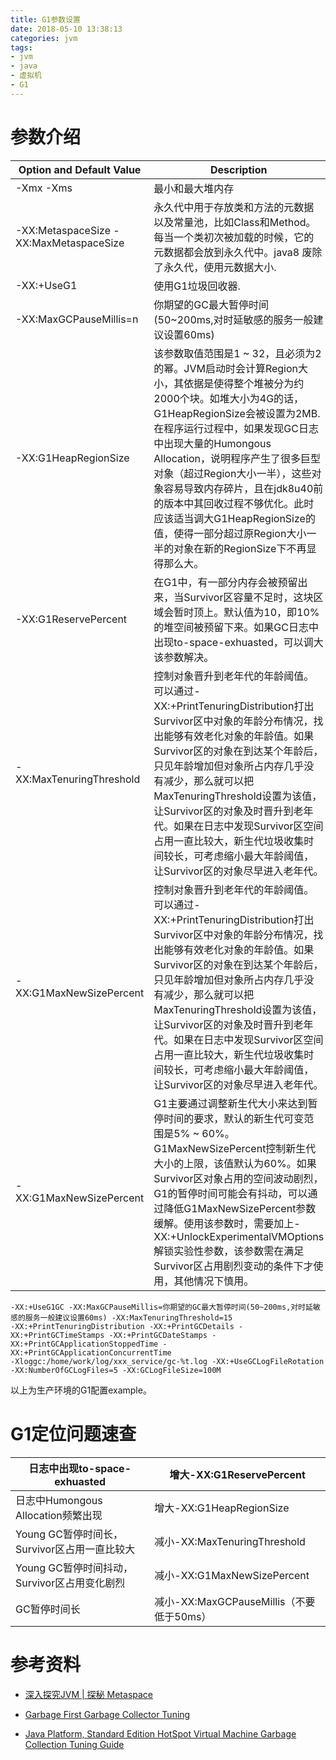 ```yaml
---
title: G1参数设置
date: 2018-05-10 13:38:13
categories: jvm
tags: 
- jvm
- java
- 虚拟机
- G1
---
```


# 参数介绍

| Option and Default Value               | Description                              |
| -------------------------------------- | ---------------------------------------- |
| -Xmx -Xms                              | 最小和最大堆内存                                 |
| -XX:MetaspaceSize -XX:MaxMetaspaceSize | 永久代中用于存放类和方法的元数据以及常量池，比如Class和Method。每当一个类初次被加载的时候，它的元数据都会放到永久代中。java8 废除了永久代，使用元数据大小. |
| -XX:+UseG1                             | 使用G1垃圾回收器.                               |
| -XX:MaxGCPauseMillis=n                 | 你期望的GC最大暂停时间(50~200ms,对时延敏感的服务一般建议设置60ms) |
| -XX:G1HeapRegionSize                   | 该参数取值范围是1 ~ 32，且必须为2的幂。JVM启动时会计算Region大小，其依据是使得整个堆被分为约2000个块。如堆大小为4G的话，G1HeapRegionSize会被设置为2MB.在程序运行过程中，如果发现GC日志中出现大量的Humongous Allocation，说明程序产生了很多巨型对象（超过Region大小一半），这些对象容易导致内存碎片，且在jdk8u40前的版本中其回收过程不够优化。此时应该适当调大G1HeapRegionSize的值，使得一部分超过原Region大小一半的对象在新的RegionSize下不再显得那么大。 |
| -XX:G1ReservePercent                   | 在G1中，有一部分内存会被预留出来，当Survivor区容量不足时，这块区域会暂时顶上。默认值为10，即10%的堆空间被预留下来。如果GC日志中出现to-space-exhuasted，可以调大该参数解决。 |
| -XX:MaxTenuringThreshold               | 控制对象晋升到老年代的年龄阈值。可以通过-XX:+PrintTenuringDistribution打出Survivor区中对象的年龄分布情况，找出能够有效老化对象的年龄值。如果Survivor区的对象在到达某个年龄后，只见年龄增加但对象所占内存几乎没有减少，那么就可以把MaxTenuringThreshold设置为该值，让Survivor区的对象及时晋升到老年代。如果在日志中发现Survivor区空间占用一直比较大，新生代垃圾收集时间较长，可考虑缩小最大年龄阈值，让Survivor区的对象尽早进入老年代。 |
| -XX:G1MaxNewSizePercent                | 控制对象晋升到老年代的年龄阈值。可以通过-XX:+PrintTenuringDistribution打出Survivor区中对象的年龄分布情况，找出能够有效老化对象的年龄值。如果Survivor区的对象在到达某个年龄后，只见年龄增加但对象所占内存几乎没有减少，那么就可以把MaxTenuringThreshold设置为该值，让Survivor区的对象及时晋升到老年代。如果在日志中发现Survivor区空间占用一直比较大，新生代垃圾收集时间较长，可考虑缩小最大年龄阈值，让Survivor区的对象尽早进入老年代。 |
| -XX:G1MaxNewSizePercent                | G1主要通过调整新生代大小来达到暂停时间的要求，默认的新生代可变范围是5% ~ 60%。G1MaxNewSizePercent控制新生代大小的上限，该值默认为60%。如果Survivor区对象占用的空间波动剧烈，G1的暂停时间可能会有抖动，可以通过降低G1MaxNewSizePercent参数缓解。使用该参数时，需要加上-XX:+UnlockExperimentalVMOptions解锁实验性参数，该参数需在满足Survivor区占用剧烈变动的条件下才使用，其他情况下慎用。 |

```shell
-XX:+UseG1GC -XX:MaxGCPauseMillis=你期望的GC最大暂停时间(50~200ms,对时延敏感的服务一般建议设置60ms) -XX:MaxTenuringThreshold=15
-XX:+PrintTenuringDistribution -XX:+PrintGCDetails -XX:+PrintGCTimeStamps -XX:+PrintGCDateStamps -XX:+PrintGCApplicationStoppedTime -XX:+PrintGCApplicationConcurrentTime
-Xloggc:/home/work/log/xxx_service/gc-%t.log -XX:+UseGCLogFileRotation -XX:NumberOfGCLogFiles=5 -XX:GCLogFileSize=100M
```

以上为生产环境的G1配置example。

# G1定位问题速查

| 日志中出现to-space-exhuasted        | 增大-XX:G1ReservePercent           |
| ------------------------------ | -------------------------------- |
| 日志中Humongous Allocation频繁出现    | 增大-XX:G1HeapRegionSize           |
| Young GC暂停时间长，Survivor区占用一直比较大 | 减小-XX:MaxTenuringThreshold       |
| Young GC暂停时间抖动，Survivor区占用变化剧烈 | 减小-XX:G1MaxNewSizePercent        |
| GC暂停时间长                        | 减小-XX:MaxGCPauseMillis（不要低于50ms） |

# 参考资料

* [深入探究JVM | 探秘 Metaspace](https://www.sczyh30.com/posts/Java/jvm-metaspace/)

* [Garbage First Garbage Collector Tuning](http://www.oracle.com/technetwork/articles/java/g1gc-1984535.html)

* [Java Platform, Standard Edition HotSpot Virtual Machine Garbage Collection Tuning Guide](https://docs.oracle.com/javase/9/gctuning/garbage-first-garbage-collector-tuning.htm#JSGCT-GUID-90E30ACA-8040-432E-B3A0-1E0440AB556A)

  ​